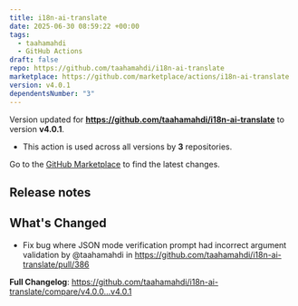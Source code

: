```yaml
---
title: i18n-ai-translate
date: 2025-06-30 08:59:22 +00:00
tags:
  - taahamahdi
  - GitHub Actions
draft: false
repo: https://github.com/taahamahdi/i18n-ai-translate
marketplace: https://github.com/marketplace/actions/i18n-ai-translate
version: v4.0.1
dependentsNumber: "3"
---
```



Version updated for **https://github.com/taahamahdi/i18n-ai-translate** to version **v4.0.1**.
- This action is used across all versions by **3** repositories.

Go to the [GitHub Marketplace](https://github.com/marketplace/actions/i18n-ai-translate) to find the latest changes.

## Release notes

## What's Changed
* Fix bug where JSON mode verification prompt had incorrect argument validation by @taahamahdi in https://github.com/taahamahdi/i18n-ai-translate/pull/386


**Full Changelog**: https://github.com/taahamahdi/i18n-ai-translate/compare/v4.0.0...v4.0.1
